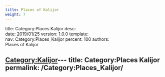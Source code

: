 ```yaml
---
title: Places of Kalijor
weight: 7
---
```


title:		Category:Places Kalijor
desc:		
date:		2019/01/25
version:	1.0.0
template:	
nav:		Category:Places_Kalijor
percent:	100
authors:	
Places of Kalijor

[Category:Kalijor](Category:Kalijor "wikilink")---
title: Category:Places Kalijor
permalink: /Category:Places_Kalijor/
---

